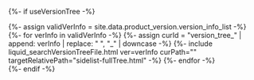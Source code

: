 {%- if useVersionTree -%}
    <div id="version_tree_list">
        {%- assign validVerInfo = site.data.product_version.version_info_list -%}
        {%- for verInfo in validVerInfo -%}
            {%- assign curId = "version_tree_" | append: verInfo | replace: " ", "_" | downcase -%}
            <span id="{{ curId }}">
                {%- include liquid_searchVersionTreeFile.html ver=verInfo curPath="" targetRelativePath="sidelist-fullTree.html" -%}
            </span>
        {%- endfor -%}
    </div>
{%- endif -%}

